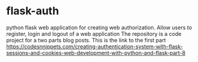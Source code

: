# flask-auth
python flask web application for creating web authorization. Allow users to register, login and logout of a web application 
The repository is a code project for a two parts blog posts. This is the link to the first part https://codesnnippets.com/creating-authentication-system-with-flask-sessions-and-cookies-web-development-with-python-and-flask-part-8
